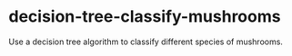 # decision-tree-classify-mushrooms
Use a decision tree algorithm to classify different species of mushrooms.
